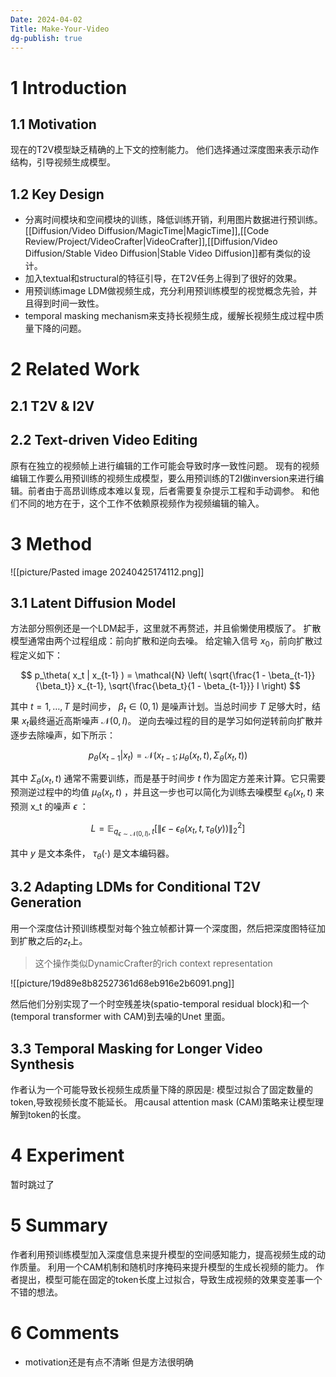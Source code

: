 ```yaml
---
Date: 2024-04-02
Title: Make-Your-Video
dg-publish: true
---
```


# 1 Introduction

## 1.1 Motivation
现在的T2V模型缺乏精确的上下文的控制能力。 
他们选择通过深度图来表示动作结构，引导视频生成模型。 
## 1.2 Key Design
- 分离时间模块和空间模块的训练，降低训练开销，利用图片数据进行预训练。 [[Diffusion/Video Diffusion/MagicTime|MagicTime]],[[Code Review/Project/VideoCrafter|VideoCrafter]],[[Diffusion/Video Diffusion/Stable Video Diffusion|Stable Video Diffusion]]都有类似的设计。 
- 加入textual和structural的特征引导，在T2V任务上得到了很好的效果。 
- 用预训练image LDM做视频生成，充分利用预训练模型的视觉概念先验，并且得到时间一致性。 
- temporal masking mechanism来支持长视频生成，缓解长视频生成过程中质量下降的问题。 
# 2 Related Work

## 2.1 T2V &  I2V

## 2.2 Text-driven Video Editing
原有在独立的视频帧上进行编辑的工作可能会导致时序一致性问题。 现有的视频编辑工作要么用预训练的视频生成模型，要么用预训练的T2I做inversion来进行编辑。前者由于高昂训练成本难以复现，后者需要复杂提示工程和手动调参。  和他们不同的地方在于，这个工作不依赖原视频作为视频编辑的输入。

# 3 Method
![[picture/Pasted image 20240425174112.png]]

## 3.1 Latent Diffusion Model
方法部分照例还是一个LDM起手，这里就不再赘述，并且偷懒使用模版了。 
扩散模型通常由两个过程组成：前向扩散和逆向去噪。 给定输入信号 $x_0$，前向扩散过程定义如下： 

$$ p_\theta( x_t | x_{t-1} ) = \mathcal{N} \left( \sqrt{\frac{1 - \beta_{t-1}}{\beta_t}} x_{t-1}, \sqrt{\frac{\beta_t}{1 - \beta_{t-1}}} I \right) $$

其中  $t = 1, \ldots, T$ 是时间步， $\beta_t \in (0, 1)$  是噪声计划。当总时间步 $T$ 足够大时，结果  $x_t$最终逼近高斯噪声  $\mathcal{N}(0, I)$。 逆向去噪过程的目的是学习如何逆转前向扩散并逐步去除噪声，如下所示： 

$$ p_\theta( x_{t-1} | x_t ) = \mathcal{N} (x_{t-1}; \mu_\theta(x_t, t), \Sigma_\theta(x_t, t)) $$

其中  $\Sigma_\theta(x_t, t)$ 通常不需要训练，而是基于时间步  $t$  作为固定方差来计算。它只需要预测逆过程中的均值  $\mu_\theta(x_t, t)$ ，并且这一步也可以简化为训练去噪模型  $\epsilon_\theta(x_t, t)$  来预测  x_t  的噪声  $\epsilon$ ： 

$$ L = \mathbb{E}_{q_{\epsilon \sim \mathcal{N}(0,I)}, t} \left[ \left\| \epsilon - \epsilon_\theta(x_t, t, \tau_\theta(y)) \right\|_2^2 \right] $$

其中  $y$ 是文本条件， $\tau_\theta(\cdot)$  是文本编码器。

## 3.2 Adapting LDMs for Conditional T2V Generation
用一个深度估计预训练模型对每个独立帧都计算一个深度图，然后把深度图特征加到扩散之后的$z_t$上。 

> 这个操作类似DynamicCrafter的rich context representation 

![[picture/19d89e8b82527361d68eb916e2b6091.png]]

然后他们分别实现了一个时空残差块(spatio-temporal residual block)和一个(temporal transformer with CAM)到去噪的Unet 里面。 
## 3.3 Temporal Masking for Longer Video Synthesis
作者认为一个可能导致长视频生成质量下降的原因是: 模型过拟合了固定数量的token,导致视频长度不能延长。 用causal attention mask (CAM)策略来让模型理解到token的长度。 

# 4 Experiment
暂时跳过了

# 5 Summary
作者利用预训练模型加入深度信息来提升模型的空间感知能力，提高视频生成的动作质量。 利用一个CAM机制和随机时序掩码来提升模型的生成长视频的能力。 作者提出，模型可能在固定的token长度上过拟合，导致生成视频的效果变差事一个不错的想法。 

# 6 Comments
- motivation还是有点不清晰 但是方法很明确

